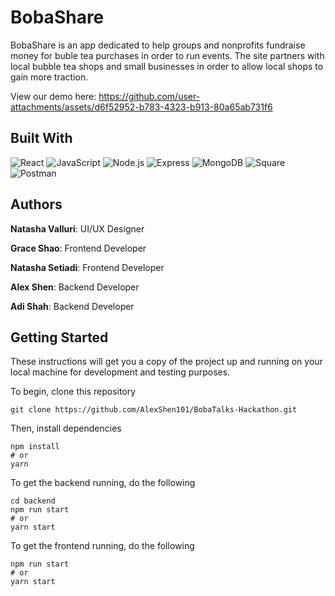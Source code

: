 # BobaShare
BobaShare is an app dedicated to help groups and nonprofits fundraise money for buble tea purchases in order to run events. The site partners with local bubble tea shops and small businesses in order to allow local shops to gain more traction.

View our demo here:
https://github.com/user-attachments/assets/d6f52952-b783-4323-b913-80a65ab731f6

## Built With
![React](https://img.shields.io/static/v1?style=for-the-badge&message=React&color=222222&logo=React&logoColor=61DAFB&label=)
![JavaScript](https://img.shields.io/static/v1?style=for-the-badge&message=JavaScript&color=222222&logo=JavaScript&logoColor=F7DF1E&label=)
![Node.js](https://img.shields.io/static/v1?style=for-the-badge&message=Node.js&color=5FA04E&logo=Node.js&logoColor=FFFFFF&label=)
![Express](https://img.shields.io/static/v1?style=for-the-badge&message=Express&color=000000&logo=Express&logoColor=FFFFFF&label=)
![MongoDB](https://img.shields.io/static/v1?style=for-the-badge&message=MongoDB&color=47A248&logo=MongoDB&logoColor=FFFFFF&label=)
![Square](https://img.shields.io/static/v1?style=for-the-badge&message=Square&color=3E4348&logo=Square&logoColor=FFFFFF&label=)
![Postman](https://img.shields.io/static/v1?style=for-the-badge&message=Postman&color=FF6C37&logo=Postman&logoColor=FFFFFF&label=)

## Authors

**Natasha Valluri**: UI/UX Designer

**Grace Shao**: Frontend Developer

**Natasha Setiadi**: Frontend Developer

**Alex Shen**: Backend Developer

**Adi Shah**: Backend Developer

## Getting Started

These instructions will get you a copy of the project up and running on your local machine for development and testing purposes.

To begin, clone this repository

```
git clone https://github.com/AlexShen101/BobaTalks-Hackathon.git
```

Then, install dependencies

```
npm install
# or
yarn
```

To get the backend running, do the following

```
cd backend
npm run start
# or
yarn start
```

To get the frontend running, do the following

```
npm run start
# or
yarn start
```
